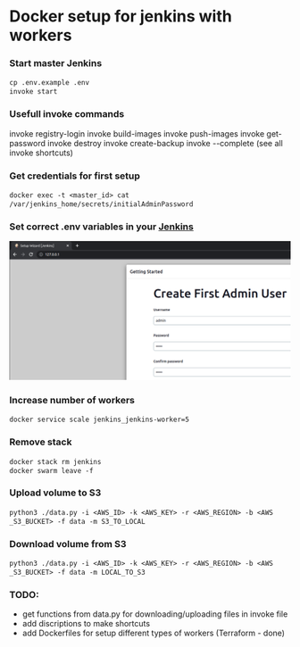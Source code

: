# Docker setup for jenkins with workers

### Start master Jenkins
```
cp .env.example .env
invoke start
```
### Usefull invoke commands
invoke registry-login
invoke build-images
invoke push-images
invoke get-password
invoke destroy
invoke create-backup
invoke --complete (see all invoke shortcuts)

### Get credentials for first setup
```
docker exec -t <master_id> cat /var/jenkins_home/secrets/initialAdminPassword
```

### Set correct .env variables in your [Jenkins](http://127.0.0.1)
![image info](./pictures/setup-credentials.png)

### Increase number of workers
```
docker service scale jenkins_jenkins-worker=5
```

### Remove stack
```
docker stack rm jenkins
docker swarm leave -f
```

### Upload volume to S3
```
python3 ./data.py -i <AWS_ID> -k <AWS_KEY> -r <AWS_REGION> -b <AWS _S3_BUCKET> -f data -m S3_TO_LOCAL
```

### Download volume from S3
```
python3 ./data.py -i <AWS_ID> -k <AWS_KEY> -r <AWS_REGION> -b <AWS _S3_BUCKET> -f data -m LOCAL_TO_S3
```

### TODO:
- get functions from data.py for downloading/uploading files in invoke file
- add discriptions to make shortcuts
- add Dockerfiles for setup different types of workers (Terraform - done)

